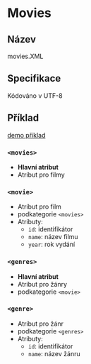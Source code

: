 # Movies

## Název

movies.XML

## Specifikace

Kódováno v UTF-8

## Příklad

[demo příklad](movies.xml)

### `<movies>`
- **Hlavní atribut**
- Atribut pro filmy

### `<movie>`
- Atribut pro film
- podkategorie `<movies>`
- Atributy:
    - `id`: identifikátor
    - `name`: název filmu
    - `year`: rok vydání

### `<genres>`
- **Hlavní atribut** 
- Atribut pro žánry
- podkategorie `<movie>`

### `<genre>`
- Atribut pro žánr
- podkategorie `<genres>`
- Atributy:
    - `id`: identifikátor
    - `name`: název žánru
